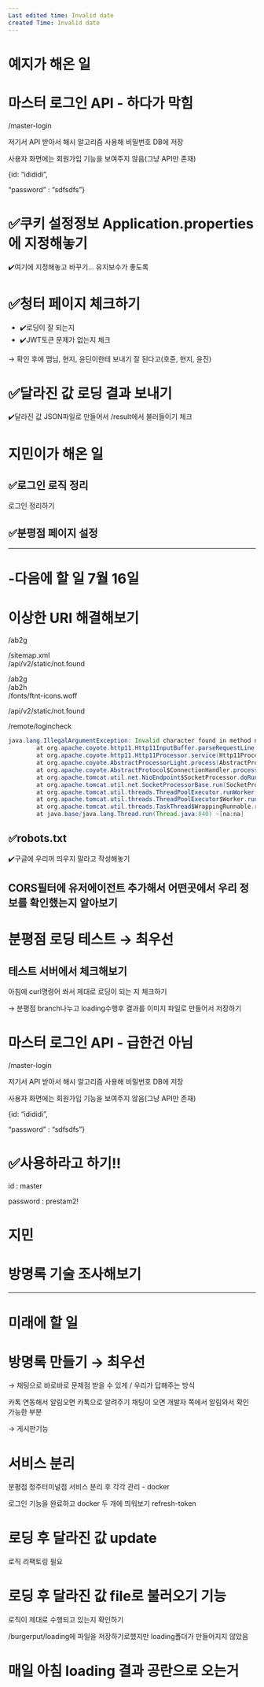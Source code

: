 ```yaml
---
Last edited time: Invalid date
created Time: Invalid date
---
```

# 예지가 해온 일

# 마스터 로그인 API - 하다가 막힘

/master-login

저기서 API 받아서 해시 알고리즘 사용해 비밀번호 DB에 저장

사용자 화면에는 회원가입 기능을 보여주지 않음(그냥 API만 존재)

{id: “idididi”,

“password” : “sdfsdfs”}

  

# ✅쿠키 설정정보 Application.properties에 지정해놓기

✔️여기에 지정해놓고 바꾸기… 유지보수가 좋도록

  

# ✅청터 페이지 체크하기

- ✔️로딩이 잘 되는지
- ✔️JWT토큰 문제가 없는지 체크

→ 확인 후에 맴님, 현지, 윤딘이한테 보내기 잘 된다고(호쥰, 현지, 윤진)

  

# ✅달라진 값 로딩 결과 보내기

✔️달라진 값 JSON파일로 만들어서 /result에서 불러들이기 체크

# 지민이가 해온 일

## ✅**로그인 로직 정리**

로그인 정리하기

## ✅**분평점 페이지 설정**

  

---

  

# -다음에 할 일 7월 16일

  

# 이상한 URI 해결해보기

/ab2g

/sitemap.xml  
/api/v2/static/not.found  

/ab2g  
/ab2h  
/fonts/ftnt-icons.woff  

/api/v2/static/not.found

/remote/logincheck

  

```Java
java.lang.IllegalArgumentException: Invalid character found in method name [{"method":"login","params":{"login":"45JymPWP1DeQxxMZNJv9w2bTQ2WJDAmw18wUSryDQa3RPrympJPoUSVcFEDv3bhiMJGWaCD4a3KrFCorJHCMqXJUKApSKDV","pass":"xxoo","agent":"xmr-stak-cpu/1.3.0-1.5.0"},"id":1}0x0a...]. HTTP method names must be tokens
        at org.apache.coyote.http11.Http11InputBuffer.parseRequestLine(Http11InputBuffer.java:407) ~[tomcat-embed-core-10.1.8.jar!/:na]
        at org.apache.coyote.http11.Http11Processor.service(Http11Processor.java:263) ~[tomcat-embed-core-10.1.8.jar!/:na]
        at org.apache.coyote.AbstractProcessorLight.process(AbstractProcessorLight.java:63) ~[tomcat-embed-core-10.1.8.jar!/:na]
        at org.apache.coyote.AbstractProtocol$ConnectionHandler.process(AbstractProtocol.java:894) ~[tomcat-embed-core-10.1.8.jar!/:na]
        at org.apache.tomcat.util.net.NioEndpoint$SocketProcessor.doRun(NioEndpoint.java:1741) ~[tomcat-embed-core-10.1.8.jar!/:na]
        at org.apache.tomcat.util.net.SocketProcessorBase.run(SocketProcessorBase.java:52) ~[tomcat-embed-core-10.1.8.jar!/:na]
        at org.apache.tomcat.util.threads.ThreadPoolExecutor.runWorker(ThreadPoolExecutor.java:1191) ~[tomcat-embed-core-10.1.8.jar!/:na]
        at org.apache.tomcat.util.threads.ThreadPoolExecutor$Worker.run(ThreadPoolExecutor.java:659) ~[tomcat-embed-core-10.1.8.jar!/:na]
        at org.apache.tomcat.util.threads.TaskThread$WrappingRunnable.run(TaskThread.java:61) ~[tomcat-embed-core-10.1.8.jar!/:na]
        at java.base/java.lang.Thread.run(Thread.java:840) ~[na:na]
```

  

  

## ✅robots.txt

✔️구글에 우리꺼 띄우지 말라고 작성해놓기

## CORS필터에 유저에이전트 추가해서 어떤곳에서 우리 정보를 확인했는지 알아보기

  

# 분평점 로딩 테스트 → 최우선

## 테스트 서버에서 체크해보기

아침에 curl명령어 쏴서 제대로 로딩이 되는 지 체크하기

→ 분평점 branch나누고 loading수행후 결과를 이미지 파일로 만들어서 저장하기

  

# 마스터 로그인 API - 급한건 아님

/master-login

저기서 API 받아서 해시 알고리즘 사용해 비밀번호 DB에 저장

사용자 화면에는 회원가입 기능을 보여주지 않음(그냥 API만 존재)

{id: “idididi”,

“password” : “sdfsdfs”}

  

# ✅사용하라고 하기!!

id : master

password : prestam2!

  

# 지민

# 방명록 기술 조사해보기

  

---

# 미래에 할 일

  

# 방명록 만들기 → 최우선

→ 채팅으로 바로바로 문제점 받을 수 있게 / 우리가 답해주는 방식

카톡 연동해서 알림오면 카톡으로 알려주기 채팅이 오면 개발자 쪽에서 알림와서 확인 가능한 부분

→ 게시판기능

  

# 서비스 분리

분평점 청주터미널점 서비스 분리 후 각각 관리 - docker

로그인 기능을 완료하고 docker 두 개에 띄워보기 refresh-token

# 로딩 후 달라진 값 update

로직 리팩토링 필요

# 로딩 후 달라진 값 file로 불러오기 기능

로직이 제대로 수행되고 있는지 확인하기

/burgerput/loading에 파일을 저장하기로헀지만 loading폴더가 만들어지지 않았음

# 매일 아침 loading 결과 공란으로 오는거